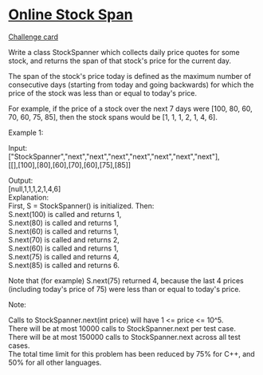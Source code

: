 # [Online Stock Span](https://leetcode.com/problems/online-stock-span/)
[Challenge card](https://leetcode.com/explore/challenge/card/may-leetcoding-challenge/536/week-3-may-15th-may-21st/3334/)

Write a class StockSpanner which collects daily price quotes for some stock, and returns the span of that stock's price for the current day.

The span of the stock's price today is defined as the maximum number of consecutive days (starting from today and going backwards) for which the price of the stock was less than or equal to today's price.

For example, if the price of a stock over the next 7 days were [100, 80, 60, 70, 60, 75, 85], then the stock spans would be [1, 1, 1, 2, 1, 4, 6].

 

Example 1:

Input:\
["StockSpanner","next","next","next","next","next","next","next"],\
[[],[100],[80],[60],[70],[60],[75],[85]]

Output:\
[null,1,1,1,2,1,4,6]\
Explanation: \
First, S = StockSpanner() is initialized.  Then:\
S.next(100) is called and returns 1,\
S.next(80) is called and returns 1,\
S.next(60) is called and returns 1,\
S.next(70) is called and returns 2,\
S.next(60) is called and returns 1,\
S.next(75) is called and returns 4,\
S.next(85) is called and returns 6.

Note that (for example) S.next(75) returned 4, because the last 4 prices\
(including today's price of 75) were less than or equal to today's price.

Note:

Calls to StockSpanner.next(int price) will have 1 <= price <= 10^5.\
There will be at most 10000 calls to StockSpanner.next per test case.\
There will be at most 150000 calls to StockSpanner.next across all test cases.\
The total time limit for this problem has been reduced by 75% for C++, and 50% for all other languages.
